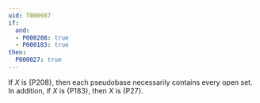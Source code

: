 ```yaml
---
uid: T000687
if:
  and:
  - P000208: true
  - P000183: true
then:
  P000027: true
---
```


If $X$ is {P208}, then each pseudobase necessarily contains every open set. In addition, if $X$ is {P183}, then $X$ is {P27}.